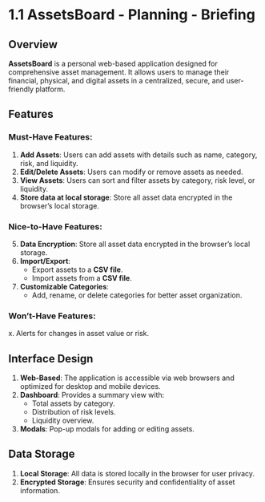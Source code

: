 # 1.1 AssetsBoard - Planning - Briefing

## Overview

**AssetsBoard** is a personal web-based application designed for comprehensive asset management. It allows users to manage their financial, physical, and digital assets in a centralized, secure, and user-friendly platform.

## Features

### Must-Have Features:

1. **Add Assets**: Users can add assets with details such as name, category, risk, and liquidity.
2. **Edit/Delete Assets**: Users can modify or remove assets as needed.
3. **View Assets**: Users can sort and filter assets by category, risk level, or liquidity.
4. **Store data at local storage**: Store all asset data encrypted in the browser’s local storage.
### Nice-to-Have Features:

5. **Data Encryption**: Store all asset data encrypted in the browser’s local storage.
6. **Import/Export**:
   - Export assets to a **CSV file**.
   - Import assets from a **CSV file**.
7. **Customizable Categories**:
   - Add, rename, or delete categories for better asset organization.

### Won’t-Have Features:

x. Alerts for changes in asset value or risk.

## Interface Design

1. **Web-Based**: The application is accessible via web browsers and optimized for desktop and mobile devices.
2. **Dashboard**: Provides a summary view with:
   - Total assets by category.
   - Distribution of risk levels.
   - Liquidity overview.
3. **Modals**: Pop-up modals for adding or editing assets.

## Data Storage

1. **Local Storage**: All data is stored locally in the browser for user privacy.
2. **Encrypted Storage**: Ensures security and confidentiality of asset information.



